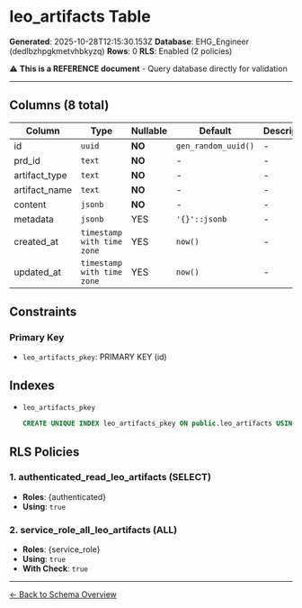 # leo_artifacts Table

**Generated**: 2025-10-28T12:15:30.153Z
**Database**: EHG_Engineer (dedlbzhpgkmetvhbkyzq)
**Rows**: 0
**RLS**: Enabled (2 policies)

⚠️ **This is a REFERENCE document** - Query database directly for validation

---

## Columns (8 total)

| Column | Type | Nullable | Default | Description |
|--------|------|----------|---------|-------------|
| id | `uuid` | **NO** | `gen_random_uuid()` | - |
| prd_id | `text` | **NO** | - | - |
| artifact_type | `text` | **NO** | - | - |
| artifact_name | `text` | **NO** | - | - |
| content | `jsonb` | **NO** | - | - |
| metadata | `jsonb` | YES | `'{}'::jsonb` | - |
| created_at | `timestamp with time zone` | YES | `now()` | - |
| updated_at | `timestamp with time zone` | YES | `now()` | - |

## Constraints

### Primary Key
- `leo_artifacts_pkey`: PRIMARY KEY (id)

## Indexes

- `leo_artifacts_pkey`
  ```sql
  CREATE UNIQUE INDEX leo_artifacts_pkey ON public.leo_artifacts USING btree (id)
  ```

## RLS Policies

### 1. authenticated_read_leo_artifacts (SELECT)

- **Roles**: {authenticated}
- **Using**: `true`

### 2. service_role_all_leo_artifacts (ALL)

- **Roles**: {service_role}
- **Using**: `true`
- **With Check**: `true`

---

[← Back to Schema Overview](../database-schema-overview.md)
